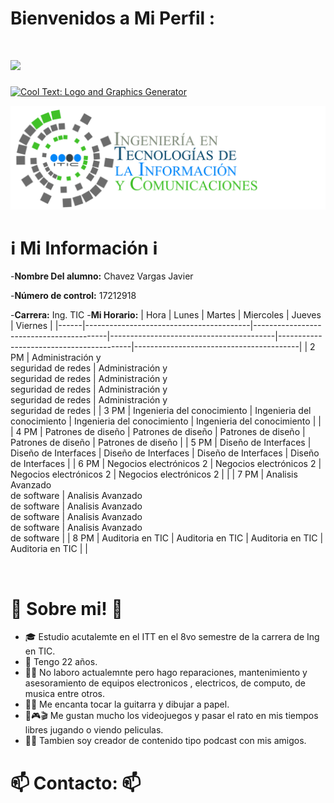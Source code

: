 # Bienvenidos a Mi Perfil : 
# ![](https://images.cooltext.com/5508535.png)
<a href="http://cooltext.com" target="_top"><img src="https://cooltext.com/images/ct_pixel.gif" width="80" height="15" alt="Cool Text: Logo and Graphics Generator" border="0" /></a>

![](https://github.com/JavierChavez/AnalisisSoftwareJavierCV/blob/main/Img/TECNOLOGIAS-DE-LA-INFORMACION-Y-COMUNICACIONES_HEADING1-2048x672.png?raw=true)


# :information_source:  Mi Información :information_source: #

-**Nombre Del alumno:** Chavez Vargas Javier

-**Número de control:** 17212918

-**Carrera:** Ing. TIC
-**Mi Horario:**
| Hora | Lunes                                   | Martes                                  | Miercoles                               | Jueves                                  | Viernes                                 |
|------|-----------------------------------------|-----------------------------------------|-----------------------------------------|-----------------------------------------|-----------------------------------------|
| 2 PM | Administración y <br>seguridad de redes | Administración y <br>seguridad de redes | Administración y <br>seguridad de redes | Administración y <br>seguridad de redes | Administración y <br>seguridad de redes |
| 3 PM | Ingenieria del conocimiento             | Ingenieria del conocimiento             | Ingenieria del conocimiento             | Ingenieria del conocimiento             |                                         |
| 4 PM |            Patrones de diseño           |            Patrones de diseño           |            Patrones de diseño           |            Patrones de diseño           |            Patrones de diseño           |
| 5 PM |           Diseño de Interfaces          |           Diseño de Interfaces          |           Diseño de Interfaces          |           Diseño de Interfaces          |           Diseño de Interfaces          |
| 6 PM |         Negocios electrónicos 2         |         Negocios electrónicos 2         |         Negocios electrónicos 2         |         Negocios electrónicos 2         |                                         |
| 7 PM |    Analisis Avanzado<br> de software    |    Analisis Avanzado<br> de software    |    Analisis Avanzado<br> de software    |    Analisis Avanzado<br> de software    |    Analisis Avanzado<br> de software    |
| 8 PM |             Auditoria en TIC            |             Auditoria en TIC            |             Auditoria en TIC            |             Auditoria en TIC            |                                         |

<br>

# :bow:  Sobre mi! :bow: #

* :mortar_board: Estudio acutalemte en el ITT en el 8vo semestre de la carrera de Ing en TIC.
* :bust_in_silhouette: Tengo 22 años.
* :iphone::guitar: No laboro actualemnte pero hago reparaciones, mantenimiento y asesoramiento de equipos electronicos , electricos, de computo, de musica entre otros.
* :guitar::art: Me encanta tocar la guitarra y dibujar a papel.
* :space_invader::video_game::clapper: Me gustan mucho los videojuegos y pasar el rato en mis tiempos libres jugando o viendo peliculas.
* :movie_camera::globe_with_meridians: Tambien soy creador de contenido tipo podcast con mis amigos.

# :mailbox: Contacto: :mailbox: 

  




